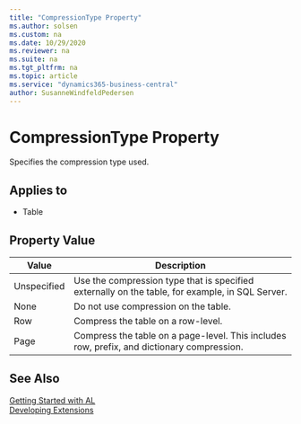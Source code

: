 ```yaml
---
title: "CompressionType Property"
ms.author: solsen
ms.custom: na
ms.date: 10/29/2020
ms.reviewer: na
ms.suite: na
ms.tgt_pltfrm: na
ms.topic: article
ms.service: "dynamics365-business-central"
author: SusanneWindfeldPedersen
---
```

[//]: # (START>DO_NOT_EDIT)
[//]: # (IMPORTANT:Do not edit any of the content between here and the END>DO_NOT_EDIT.)
[//]: # (Any modifications should be made in the .xml files in the ModernDev repo.)
# CompressionType Property
Specifies the compression type used.

## Applies to
-   Table

## Property Value

|Value|Description|
|-----------|---------------------------------------|
|Unspecified|Use the compression type that is specified externally on the table, for example, in SQL Server.|
|None|Do not use compression on the table.|
|Row|Compress the table on a row-level.|
|Page|Compress the table on a page-level. This includes row, prefix, and dictionary compression.|
[//]: # (IMPORTANT: END>DO_NOT_EDIT)
## See Also  
[Getting Started with AL](../devenv-get-started.md)  
[Developing Extensions](../devenv-dev-overview.md)  